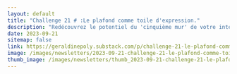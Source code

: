 ```yaml
---
layout: default
title: "Challenge 21 # :Le plafond comme toile d'expression."
description: "Redécouvrez le potentiel du 'cinquième mur' de votre intérieur : le plafond. Découvrez des astuces et inspirations pour métamorphoser et valoriser votre espace. De la splendeur des fresques historiques à l'harmonie nordique, en passant par les jeux de couleurs et matériaux, plongez dans l'univers du design de plafond et créez un espace qui vous ressemble. Conseils d'éclairage, choix de teintes et bien plus encore. Transformez, innovez et surprenez avec votre plafond."
date: 2023-09-21
sitemap: false
link: https://geraldinepoly.substack.com/p/challenge-21-le-plafond-comme-toile
image: /images/newsletters/2023-09-21-challenge-21-le-plafond-comme-toile-dexpression.jpg
thumb_image: /images/newsletters/thumb_2023-09-21-challenge-21-le-plafond-comme-toile-dexpression.jpg
---
```

